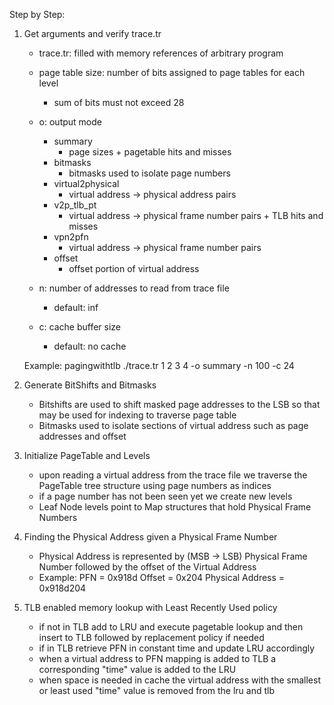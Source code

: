 Step by Step:

1. Get arguments and verify trace.tr
    - trace.tr: filled with memory references of arbitrary program

    - page table size: number of bits assigned to page tables for each level
        - sum of bits must not exceed 28

    - o: output mode
        - summary
            - page sizes + pagetable hits and misses
        - bitmasks
            - bitmasks used to isolate page numbers
        - virtual2physical
            - virtual address -> physical address pairs
        - v2p_tlb_pt
            - virtual address -> physical frame number pairs + TLB hits and misses
        - vpn2pfn
            - virtual address -> physical frame number pairs
        - offset
            - offset portion of virtual address
    - n: number of addresses to read from trace file
        - default: inf
    - c: cache buffer size
        - default: no cache

    Example: pagingwithtlb ./trace.tr 1 2 3 4 -o summary -n 100 -c 24

2. Generate BitShifts and Bitmasks
    - Bitshifts are used to shift masked page addresses to the LSB so that may be used for indexing to traverse page
    table
    - Bitmasks used to isolate sections of virtual address such as page addresses and offset

3. Initialize PageTable and Levels
    - upon reading a virtual address from the trace file we traverse the PageTable tree structure using page numbers as indices
    - if a page number has not been seen yet we create new levels
    - Leaf Node levels point to Map structures that hold Physical Frame Numbers

4. Finding the Physical Address given a Physical Frame Number
    - Physical Address is represented by (MSB -> LSB) Physical Frame Number followed by the offset of the Virtual Address
    - Example: PFN = 0x918d Offset = 0x204 Physical Address = 0x918d204

5. TLB enabled memory lookup with Least Recently Used policy
    - if not in TLB  add to LRU and execute pagetable lookup and then insert to TLB followed by replacement policy if needed
    - if in TLB retrieve PFN in constant time and update LRU accordingly
    - when a virtual address to PFN mapping is added to TLB a corresponding "time" value is added to the LRU
    - when space is needed in cache the virtual address with the smallest or least used "time" value is removed from the lru and tlb